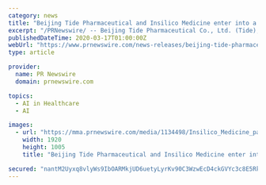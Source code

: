 ```yaml
---
category: news
title: "Beijing Tide Pharmaceutical and Insilico Medicine enter into a strategic partnership agreement for cancer therapy"
excerpt: "/PRNewswire/ -- Beijing Tide Pharmaceutical Co., Ltd. (Tide), a subsidiary of Sino Biopharmaceutical Limited, and Insilico Medicine, an artificial"
publishedDateTime: 2020-03-17T01:00:00Z
webUrl: "https://www.prnewswire.com/news-releases/beijing-tide-pharmaceutical-and-insilico-medicine-enter-into-a-strategic-partnership-agreement-for-cancer-therapy-301025103.html"
type: article

provider:
  name: PR Newswire
  domain: prnewswire.com

topics:
  - AI in Healthcare
  - AI

images:
  - url: "https://mma.prnewswire.com/media/1134498/Insilico_Medicine_partnership.jpg?p=facebook"
    width: 1920
    height: 1005
    title: "Beijing Tide Pharmaceutical and Insilico Medicine enter into a strategic partnership agreement for cancer therapy"

secured: "nantM2Uyxq8vlyWs9IbOARMkjUD6uetyLyrKv90C3WzwEcD4ckGVYc3c8E5RkSSTq/IUsn4yZ0EhlvLtKZ5RYhtOp5BCdxqw9bR8KtN85tV2r1QBUc01cfhCj1qShu7pqqVqUooO6Qg3rPhvUMb8gKRtbj83Ho2QBw2MngQU4dAjE8fjAI05KKb7DOPVf5rxB8ckugE7xPzPUxcoHOZqrBagVsbNLlhXFwWhRfGLGEmIrwfA2GSU1TWDL/Z0rRA9JymUOqTuENHmR2rvqPSxKwwiOFidJcufLmnp9AuN7UM87RfHHNq4yo35Nv03jJ0j;EthbykKXdaTAp/9wIjGy3w=="
---
```


